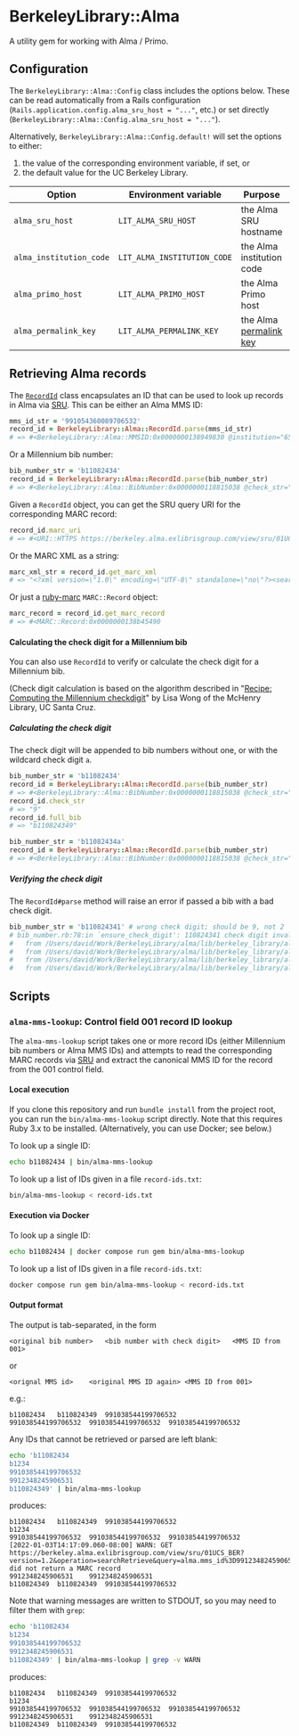 # BerkeleyLibrary::Alma

A utility gem for working with Alma / Primo.

## Configuration

The `BerkeleyLibrary::Alma::Config` class includes the options below. These
can be read automatically from a Rails configuration
(`Rails.application.config.alma_sru_host = "..."`, etc.) or set directly
(`BerkeleyLibrary::Alma::Config.alma_sru_host = "..."`).

Alternatively, `BerkeleyLibrary::Alma::Config.default!` will set the
options to either:

1. the value of the corresponding environment variable, if set, or
2. the default value for the UC Berkeley Library.

| Option                  | Environment variable        | Purpose                                                                                                                       | Berkeley default                  |
| ---                     | ---                         | ---                                                                                                                           | ---                               |
| `alma_sru_host`         | `LIT_ALMA_SRU_HOST`         | the Alma SRU hostname                                                                                                         | `berkeley.alma.exlibrisgroup.com` |
| `alma_institution_code` | `LIT_ALMA_INSTITUTION_CODE` | the Alma institution code                                                                                                     | `search.library.berkeley.edu`     |
| `alma_primo_host`       | `LIT_ALMA_PRIMO_HOST`       | the Alma Primo host                                                                                                           | `01UCS_BER`                       |
| `alma_permalink_key`    | `LIT_ALMA_PERMALINK_KEY`    | the Alma [permalink key](https://knowledge.exlibrisgroup.com/Primo/Knowledge_Articles/What_is_the_key_in_short_permalinks%3F) | `iqob43`                          |

## Retrieving Alma records

The [`RecordId`](lib/berkeley_library/alma/record_id.rb) class encapsulates 
an ID that can be used to look up records in Alma via 
[SRU](https://developers.exlibrisgroup.com/alma/integrations/sru/).
This can be either an Alma MMS ID:

```ruby
mms_id_str = '991054360089706532'
record_id = BerkeleyLibrary::Alma::RecordId.parse(mms_id_str)
# => #<BerkeleyLibrary::Alma::MMSID:0x0000000138949830 @institution="6532", @mms_id="991054360089706532", @type_prefix="99", @unique_part="105436008970">
```

Or a Millennium bib number:

```ruby
bib_number_str = 'b11082434'
record_id = BerkeleyLibrary::Alma::RecordId.parse(bib_number_str)
# => #<BerkeleyLibrary::Alma::BibNumber:0x0000000118815038 @check_str="9", @digit_str="11082434">
```

Given a `RecordId` object, you can get the SRU query URI for the corresponding MARC record:

```ruby
record_id.marc_uri
# => #<URI::HTTPS https://berkeley.alma.exlibrisgroup.com/view/sru/01UCS_BER?version=1.2&operation=searchRetrieve&query=alma.mms_id%3D991054360089706532> 
```

Or the MARC XML as a string:

```ruby
marc_xml_str = record_id.get_marc_xml 
# => "<?xml version=\"1.0\" encoding=\"UTF-8\" standalone=\"no\"?><searchRetrieveResponse>...</searchRetrieveResponse>"
```

Or just a [ruby-marc](https://github.com/ruby-marc/ruby-marc) `MARC::Record` object:

```ruby
marc_record = record_id.get_marc_record
# => #<MARC::Record:0x0000000138b45490
```

#### Calculating the check digit for a Millennium bib

You can also use `RecordId` to verify or calculate the check digit for a Millennium bib.

(Check digit calculation is based on the algorithm described in 
"[Recipe: Computing the Millennium checkdigit](http://liwong.blogspot.com/2018/04/recipe-computing-millennium-checkdigit.html)"
by Lisa Wong of the McHenry Library, UC Santa Cruz.

##### Calculating the check digit

The check digit will be appended to bib numbers without one,
or with the wildcard check digit `a`.

```ruby
bib_number_str = 'b11082434'
record_id = BerkeleyLibrary::Alma::RecordId.parse(bib_number_str)
# => #<BerkeleyLibrary::Alma::BibNumber:0x0000000118815038 @check_str="9", @digit_str="11082434">
record_id.check_str
# => "9"
record_id.full_bib
# => "b110824349" 

bib_number_str = 'b11082434a'
record_id = BerkeleyLibrary::Alma::RecordId.parse(bib_number_str)
# => #<BerkeleyLibrary::Alma::BibNumber:0x0000000118815038 @check_str="9", @digit_str="11082434">
```

##### Verifying the check digit

The `RecordId#parse` method will raise an error if passed a bib with a bad
check digit.

```ruby
bib_number_str = 'b110824341' # wrong check digit; should be 9, not 2
# bib_number.rb:78:in `ensure_check_digit': 110824341 check digit invalid: expected 9, got 1 (ArgumentError)
# 	from /Users/david/Work/BerkeleyLibrary/alma/lib/berkeley_library/alma/bib_number.rb:68:in `split_bib'
# 	from /Users/david/Work/BerkeleyLibrary/alma/lib/berkeley_library/alma/bib_number.rb:27:in `initialize'
# 	from /Users/david/Work/BerkeleyLibrary/alma/lib/berkeley_library/alma/record_id.rb:35:in `new'
# 	from /Users/david/Work/BerkeleyLibrary/alma/lib/berkeley_library/alma/record_id.rb:35:in `parse'
```

## Scripts

### `alma-mms-lookup`: Control field 001 record ID lookup

The `alma-mms-lookup` script takes one or more record IDs (either Millennium bib
numbers or Alma MMS IDs) and attempts to read the corresponding MARC records via
[SRU](https://developers.exlibrisgroup.com/alma/integrations/sru/) and extract
the canonical MMS ID for the record from the 001 control field.

#### Local execution

If you clone this repository and run `bundle install` from the project root,
you can run the `bin/alma-mms-lookup` script directly. Note that this requires
Ruby 3.x to be installed. (Alternatively, you can use Docker; see below.)

To look up a single ID:

```sh
echo b11082434 | bin/alma-mms-lookup
```

To look up a list of IDs given in a file `record-ids.txt`:

```sh
bin/alma-mms-lookup < record-ids.txt
```

#### Execution via Docker

To look up a single ID:

```sh
echo b11082434 | docker compose run gem bin/alma-mms-lookup 
```

To look up a list of IDs given in a file `record-ids.txt`:

```sh
docker compose run gem bin/alma-mms-lookup < record-ids.txt
```

#### Output format

The output is tab-separated, in the form

```none
<original bib number>	<bib number with check digit>	<MMS ID from 001>
```

or

```none
<orignal MMS id>	<original MMS ID again>	<MMS ID from 001>
```

e.g.:

```none
b11082434	b110824349	991038544199706532
991038544199706532	991038544199706532	991038544199706532
```

Any IDs that cannot be retrieved or parsed are left blank:

```sh
echo 'b11082434
b1234
991038544199706532
9912348245906531
b110824349' | bin/alma-mms-lookup
```

produces:

```none
b11082434	b110824349	991038544199706532
b1234		
991038544199706532	991038544199706532	991038544199706532
[2022-01-03T14:17:09.060-08:00] WARN: GET https://berkeley.alma.exlibrisgroup.com/view/sru/01UCS_BER?version=1.2&operation=searchRetrieve&query=alma.mms_id%3D9912348245906531 did not return a MARC record
9912348245906531	9912348245906531
b110824349	b110824349	991038544199706532
```

Note that warning messages are written to STDOUT, so you may need to filter them
with `grep`:

```sh
echo 'b11082434
b1234
991038544199706532
9912348245906531
b110824349' | bin/alma-mms-lookup | grep -v WARN
```

produces:

```none
b11082434	b110824349	991038544199706532
b1234		
991038544199706532	991038544199706532	991038544199706532
9912348245906531	9912348245906531	
b110824349	b110824349	991038544199706532
```
